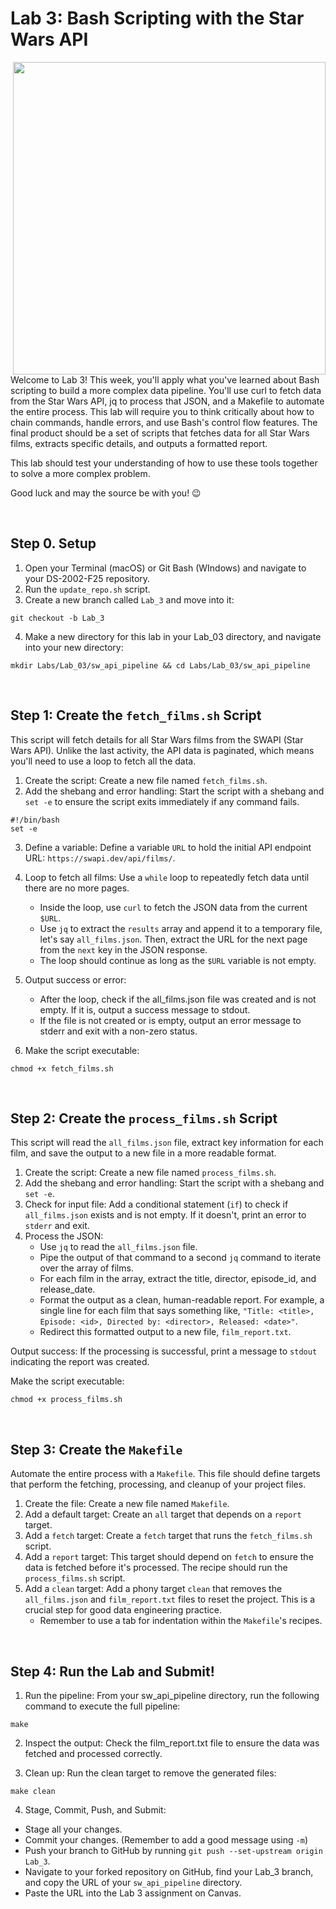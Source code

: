 # Lab 3: Bash Scripting with the Star Wars API

<img src="https://i.imgflip.com/13a6c5.jpg" align="right" style="float:right; width:500px;" />

Welcome to Lab 3! This week, you'll apply what you've learned about Bash scripting to build a more complex data pipeline. You'll use curl to fetch data from the Star Wars API, jq to process that JSON, and a Makefile to automate the entire process. This lab will require you to think critically about how to chain commands, handle errors, and use Bash's control flow features. The final product should be a set of scripts that fetches data for all Star Wars films, extracts specific details, and outputs a formatted report.

This lab should test your understanding of how to use these tools together to solve a more complex problem.

Good luck and may the source be with you! 😉

<br>

## Step 0. Setup
1. Open your Terminal (macOS) or Git Bash (WIndows) and navigate to your DS-2002-F25 repository.
2. Run the `update_repo.sh` script.
3. Create a new branch called `Lab_3` and move into it:
```
git checkout -b Lab_3
```
4. Make a new directory for this lab in your Lab_03 directory, and navigate into your new directory:
```
mkdir Labs/Lab_03/sw_api_pipeline && cd Labs/Lab_03/sw_api_pipeline
```

<br>

## Step 1: Create the `fetch_films.sh` Script
This script will fetch details for all Star Wars films from the SWAPI (Star Wars API). Unlike the last activity, the API data is paginated, which means you'll need to use a loop to fetch all the data.

1. Create the script: Create a new file named `fetch_films.sh`.
2. Add the shebang and error handling: Start the script with a shebang and `set -e` to ensure the script exits immediately if any command fails.
```
#!/bin/bash
set -e
```
3. Define a variable: Define a variable `URL` to hold the initial API endpoint URL: `https://swapi.dev/api/films/`.
4. Loop to fetch all films: Use a `while` loop to repeatedly fetch data until there are no more pages.
    - Inside the loop, use `curl` to fetch the JSON data from the current `$URL`.
    - Use `jq` to extract the `results` array and append it to a temporary file, let's say `all_films.json`. Then, extract the URL for the next page from the `next` key in the JSON response.
    - The loop should continue as long as the `$URL` variable is not empty.

5. Output success or error:
    - After the loop, check if the all_films.json file was created and is not empty. If it is, output a success message to stdout.
    - If the file is not created or is empty, output an error message to stderr and exit with a non-zero status.

6. Make the script executable:
```
chmod +x fetch_films.sh
```

<br>

## Step 2: Create the `process_films.sh` Script
This script will read the `all_films.json` file, extract key information for each film, and save the output to a new file in a more readable format.

1. Create the script: Create a new file named `process_films.sh`.
2. Add the shebang and error handling: Start the script with a shebang and `set -e`.
3. Check for input file: Add a conditional statement (`if`) to check if `all_films.json` exists and is not empty. If it doesn't, print an error to `stderr` and exit.
4. Process the JSON:
    - Use `jq` to read the `all_films.json` file.
    - Pipe the output of that command to a second `jq` command to iterate over the array of films.
    - For each film in the array, extract the title, director, episode_id, and release_date.
    - Format the output as a clean, human-readable report. For example, a single line for each film that says something like, `"Title: <title>, Episode: <id>, Directed by: <director>, Released: <date>"`.
    - Redirect this formatted output to a new file, `film_report.txt`.

Output success: If the processing is successful, print a message to `stdout` indicating the report was created.

Make the script executable:
```
chmod +x process_films.sh
```

<br>

## Step 3: Create the `Makefile`
Automate the entire process with a `Makefile`. This file should define targets that perform the fetching, processing, and cleanup of your project files.
1. Create the file: Create a new file named `Makefile`.
2. Add a default target: Create an `all` target that depends on a `report` target.
3. Add a `fetch` target: Create a `fetch` target that runs the `fetch_films.sh` script.
4. Add a `report` target: This target should depend on `fetch` to ensure the data is fetched before it's processed. The recipe should run the `process_films.sh` script.
5. Add a `clean` target: Add a phony target `clean` that removes the `all_films.json` and `film_report.txt` files to reset the project. This is a crucial step for good data engineering practice.
    - Remember to use a tab for indentation within the `Makefile`'s recipes.

<br>

## Step 4: Run the Lab and Submit!
1. Run the pipeline: From your sw_api_pipeline directory, run the following command to execute the full pipeline:
```
make
```
2. Inspect the output: Check the film_report.txt file to ensure the data was fetched and processed correctly.

3. Clean up: Run the clean target to remove the generated files:
```
make clean
```
4. Stage, Commit, Push, and Submit:
- Stage all your changes.
- Commit your changes. (Remember to add a good message using `-m`)
- Push your branch to GitHub by running `git push --set-upstream origin Lab_3`.
- Navigate to your forked repository on GitHub, find your Lab_3 branch, and copy the URL of your `sw_api_pipeline` directory.
- Paste the URL into the Lab 3 assignment on Canvas.
